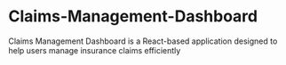 # Claims-Management-Dashboard
Claims Management Dashboard is a React-based application designed to help users manage insurance claims efficiently
